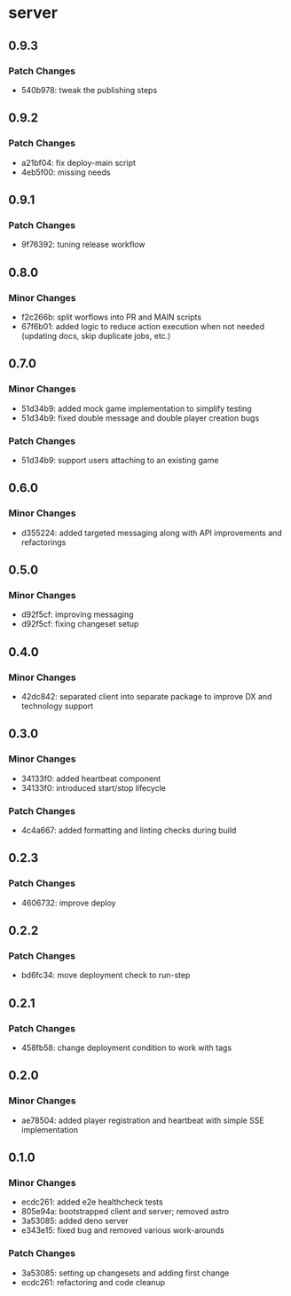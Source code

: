 # server

## 0.9.3

### Patch Changes

- 540b978: tweak the publishing steps

## 0.9.2

### Patch Changes

- a21bf04: fix deploy-main script
- 4eb5f00: missing needs

## 0.9.1

### Patch Changes

- 9f76392: tuning release workflow

## 0.8.0

### Minor Changes

- f2c266b: split worflows into PR and MAIN scripts
- 67f6b01: added logic to reduce action execution when not needed (updating docs, skip duplicate jobs, etc.)

## 0.7.0

### Minor Changes

- 51d34b9: added mock game implementation to simplify testing
- 51d34b9: fixed double message and double player creation bugs

### Patch Changes

- 51d34b9: support users attaching to an existing game

## 0.6.0

### Minor Changes

- d355224: added targeted messaging along with API improvements and refactorings

## 0.5.0

### Minor Changes

- d92f5cf: improving messaging
- d92f5cf: fixing changeset setup

## 0.4.0

### Minor Changes

- 42dc842: separated client into separate package to improve DX and technology support

## 0.3.0

### Minor Changes

- 34133f0: added heartbeat component
- 34133f0: introduced start/stop lifecycle

### Patch Changes

- 4c4a667: added formatting and linting checks during build

## 0.2.3

### Patch Changes

- 4606732: improve deploy

## 0.2.2

### Patch Changes

- bd6fc34: move deployment check to run-step

## 0.2.1

### Patch Changes

- 458fb58: change deployment condition to work with tags

## 0.2.0

### Minor Changes

- ae78504: added player registration and heartbeat with simple SSE implementation

## 0.1.0

### Minor Changes

- ecdc261: added e2e healthcheck tests
- 805e94a: bootstrapped client and server; removed astro
- 3a53085: added deno server
- e343e15: fixed bug and removed various work-arounds

### Patch Changes

- 3a53085: setting up changesets and adding first change
- ecdc261: refactoring and code cleanup
